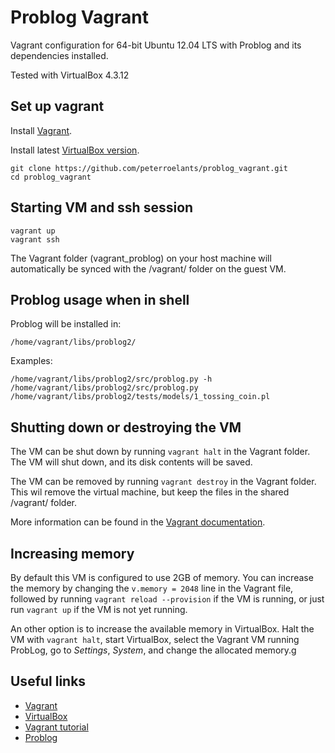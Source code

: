 Problog Vagrant
===============

Vagrant configuration for 64-bit Ubuntu 12.04 LTS with Problog and its dependencies installed.

Tested with VirtualBox 4.3.12

Set up vagrant
--------------

Install [Vagrant](http://www.vagrantup.com/downloads.html).

Install latest [VirtualBox version](https://www.virtualbox.org/wiki/Downloads).

    git clone https://github.com/peterroelants/problog_vagrant.git
    cd problog_vagrant

Starting VM and ssh session
---------------------------

    vagrant up
    vagrant ssh

The Vagrant folder (vagrant_problog) on your host machine will automatically be synced with the /vagrant/ folder on the guest VM.


Problog usage when in shell
---------------------------

Problog will be installed in:

    /home/vagrant/libs/problog2/

Examples:

    /home/vagrant/libs/problog2/src/problog.py -h
    /home/vagrant/libs/problog2/src/problog.py /home/vagrant/libs/problog2/tests/models/1_tossing_coin.pl


Shutting down or destroying the VM
----------------------------------

The VM can be shut down by running `vagrant halt` in the Vagrant folder. The VM will shut down, and its disk contents will be saved.

The VM can be removed by running `vagrant destroy` in the Vagrant folder. This wil remove the virtual machine, but keep the files in the shared /vagrant/ folder.

More information can be found in the [Vagrant documentation](http://docs.vagrantup.com/v2/getting-started/teardown.html).


Increasing memory
-----------------

By default this VM is configured to use 2GB of memory. You can increase the memory by changing the `v.memory = 2048` line in the Vagrant file, followed by running `vagrant reload --provision` if the VM is running, or just run `vagrant up` if the VM is not yet running.

An other option is to increase the available memory in VirtualBox. Halt the VM with `vagrant halt`, start VirtualBox, select the Vagrant VM running ProbLog, go to *Settings*, *System*, and change the allocated memory.g





Useful links
------------

- [Vagrant](http://www.vagrantup.com/)
- [VirtualBox](https://www.virtualbox.org/)
- [Vagrant tutorial](http://docs.vagrantup.com/v2/getting-started/index.html)
- [Problog](http://dtai.cs.kuleuven.be/problog/)

